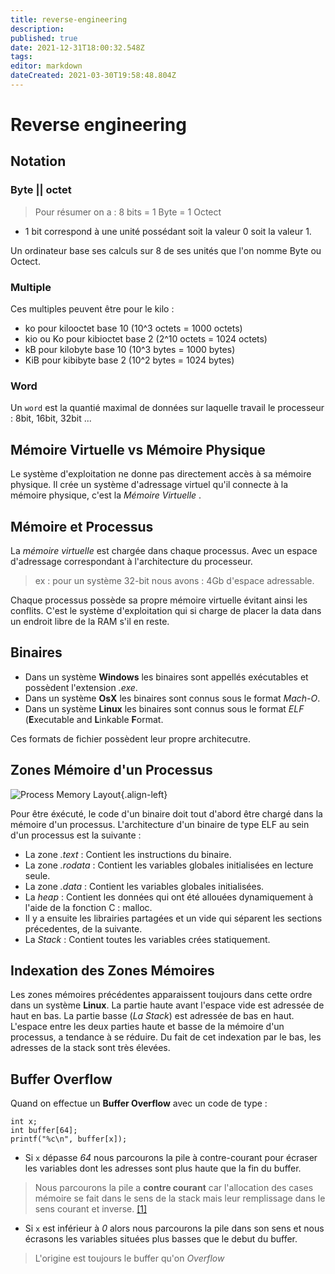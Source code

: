 ```yaml
---
title: reverse-engineering
description: 
published: true
date: 2021-12-31T18:00:32.548Z
tags: 
editor: markdown
dateCreated: 2021-03-30T19:58:48.804Z
---
```


# Reverse engineering

## Notation

### Byte || octet

> Pour résumer on a :  8 bits = 1 Byte = 1 Octect

* 1 bit correspond à une unité possédant soit la valeur 0 soit la valeur 1.

Un ordinateur base ses calculs sur 8 de ses unités que l'on nomme Byte ou Octect. 

### Multiple

Ces multiples peuvent être pour le kilo :

* ko pour kilooctet base 10 (10^3 octets	= 1000 octets)
* kio ou Ko pour kibioctet base 2 (2^10 octets = 1024 octets)
* kB pour kilobyte base 10 (10^3 bytes = 1000 bytes)
* KiB pour kibibyte base 2 (10^2 bytes = 1024 bytes)

### Word

Un `word` est la quantié maximal de données sur laquelle travail le processeur : 8bit, 16bit, 32bit ...


## Mémoire Virtuelle vs Mémoire Physique

Le système d'exploitation ne donne pas directement accès à sa mémoire physique. Il crée un système d'adressage virtuel qu'il connecte à la mémoire physique, c'est la *Mémoire Virtuelle* .

## Mémoire et Processus

La *mémoire virtuelle* est chargée dans chaque processus. Avec un espace d'adressage correspondant à l'architecture du processeur.

> ex : pour un système 32-bit nous avons : 4Gb d'espace adressable.

Chaque processus possède sa propre mémoire virtuelle évitant ainsi les conflits. C'est le système d'exploitation qui si charge de placer la data dans un endroit libre de la RAM s'il en reste. 

## Binaires

* Dans un système **Windows** les binaires sont appellés exécutables et possèdent l'extension *.exe*.
* Dans un système **OsX** les binaires sont connus sous le format *Mach-O*.
* Dans un système **Linux** les binaires sont connus sous le format *ELF* (**E**xecutable and **L**inkable **F**ormat.

Ces formats de fichier possèdent leur propre architecutre.

## Zones Mémoire d'un Processus

![Process Memory Layout](/uploads/process-memory-layout.png "Process Memory Layout"){.align-left}

Pour être éxécuté, le code d'un binaire doit tout d'abord être chargé dans la mémoire d'un processus. L'architecture d'un binaire de type ELF au sein d'un processus est la suivante :

* La zone *.text* : Contient les instructions du binaire.
* La zone *.rodata* : Contient les variables globales initialisées en lecture seule.
* La zone *.data* : Contient les variables globales initialisées.
* La *heap* : Contient les données qui ont été allouées dynamiquement à l'aide de la fonction C :  malloc.
* Il y a ensuite les librairies partagées et un vide qui séparent les sections précedentes, de la suivante.
* La *Stack* : Contient toutes les variables crées statiquement.

## Indexation des Zones Mémoires

Les zones mémoires précédentes apparaissent toujours dans cette ordre dans un système **Linux**. La partie haute avant l'espace vide est adressée de haut en bas. La partie basse (*La Stack*) est adressée de bas en haut. L'espace entre les deux parties haute et basse de la mémoire d'un processus, a tendance à se réduire. Du fait de cet indexation par le bas, les adresses de la stack sont très élevées.

## Buffer Overflow

Quand on effectue un **Buffer Overflow** avec un code de type : 

```c_cpp
int x;
int buffer[64];
printf("%c\n", buffer[x]);
```

* Si `x` dépasse *64* nous parcourons la pile à contre-courant pour écraser les variables dont les adresses sont plus haute que la fin du buffer.

> Nous parcourons la pile a **contre courant** car l'allocation des cases mémoire se fait dans le sens de la stack mais leur remplissage dans le sens courant et inverse. [[1]](https://security.stackexchange.com/questions/135786/if-the-stack-grows-downwards-how-can-a-buffer-overflow-overwrite-content-above)

* Si `x` est inférieur à *0* alors nous parcourons la pile dans son sens et nous écrasons les variables situées plus basses que le debut du buffer.
> L'origine est toujours le buffer qu'on *Overflow*
